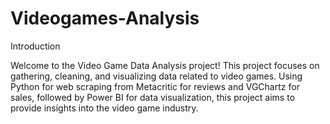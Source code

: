 # Videogames-Analysis

Introduction

Welcome to the Video Game Data Analysis project! This project focuses on gathering, cleaning, and visualizing data related to video games. Using Python for web scraping from Metacritic for reviews and VGChartz for sales, followed by Power BI for data visualization, this project aims to provide insights into the video game industry.
